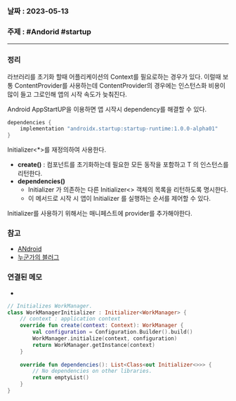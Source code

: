 ### 날짜 : 2023-05-13
### 주제 : #Andorid #startup 
----
### 정리
라브러리를 초기화 할때 어플리케이션의 Context를 필요로하는 경우가 있다. 이럴때 보통 ContentProvider를 사용하는데 ContentProvider의 경우에는 인스턴스화 비용이 많이 들고 그로인해 앱의 시작 속도가 늦춰진다.

Android AppStartUP을 이용하면 앱 시작시 dependency를 해결할 수 있다.

```kotlin
dependencies { 
	implementation "androidx.startup:startup-runtime:1.0.0-alpha01"
}
```

Initializer<*>를 재정의하여 사용한다.

-   **create()** : 컴포넌트를 초기화하는데 필요한 모든 동작을 포함하고 T 의 인스턴스를 리턴한다.
-   **dependencies()**
    -   Initializer 가 의존하는 다른 Initializer<> 객체의 목록을 리턴하도록 명시한다.
    -   이 메서드로 시작 시 앱이 Initializer 를 실행하는 순서를 제어할 수 있다.

Initializer를 사용하기 위해서는 매니페스트에 provider를 추가해야한다.


### 참고
- [ANdroid](https://developer.android.com/topic/libraries/app-startup)
- [누군가의 블러그](https://kwongdevelop.tistory.com/33)

### 연결된 메모
- 

```kotlin
// Initializes WorkManager. 
class WorkManagerInitializer : Initializer<WorkManager> { 
	// context : application context 
	override fun create(context: Context): WorkManager { 
		val configuration = Configuration.Builder().build() 
		WorkManager.initialize(context, configuration) 
		return WorkManager.getInstance(context) 
	} 
	
	override fun dependencies(): List<Class<out Initializer<>>> { 
		// No dependencies on other libraries. 
		return emptyList() 
	} 
}
```
